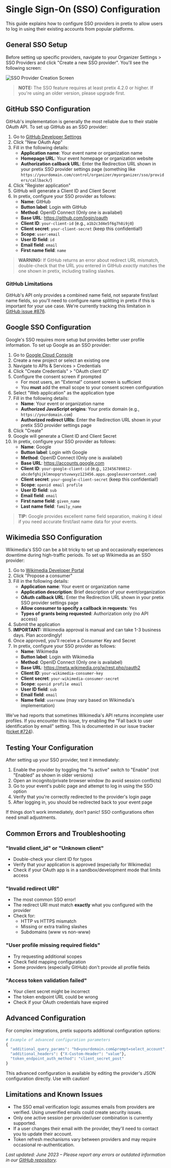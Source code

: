 # Single Sign-On (SSO) Configuration

This guide explains how to configure SSO providers in pretix to allow users to log in using their existing accounts from popular platforms.

## General SSO Setup

Before setting up specific providers, navigate to your Organizer Settings > SSO Providers and click "Create a new SSO provider". You'll see the following screen:

![SSO Provider Creation Screen](../../_static/img/sso/provider_create.png)

> **NOTE:** The SSO feature requires at least pretix 4.2.0 or higher. If you're using an older version, please upgrade first.

## GitHub SSO Configuration

GitHub's implementation is generally the most reliable due to their stable OAuth API. To set up GitHub as an SSO provider:

1. Go to [GitHub Developer Settings](https://github.com/settings/developers)
2. Click "New OAuth App"
3. Fill in the following details:
   - **Application name**: Your event name or organization name
   - **Homepage URL**: Your event homepage or organization website
   - **Authorization callback URL**: Enter the Redirection URL shown in your pretix SSO provider settings page (something like `https://yourdomain.com/control/organizer/myorganizer/sso/providers/callback/`)
4. Click "Register application"
5. GitHub will generate a Client ID and Client Secret
6. In pretix, configure your SSO provider as follows:
   - **Name**: GitHub
   - **Button label**: Login with GitHub
   - **Method**: OpenID Connect (Only one is availabel)
   - **Base URL**: https://github.com/login/oauth
   - **Client ID**: `your-client-id` (e.g., `a1b2c3d4e5f6g7h8i9j0`)
   - **Client secret**: `your-client-secret` (keep this confidential!)
   - **Scope**: `user:email`
   - **User ID field**: `id`
   - **Email field**: `email`
   - **First name field**: `name`

> **WARNING:** If GitHub returns an error about redirect URL mismatch, double-check that the URL you entered in GitHub *exactly* matches the one shown in pretix, including trailing slashes.

### GitHub Limitations

GitHub's API only provides a combined name field, not separate first/last name fields, so you'll need to configure name splitting in pretix if this is important for your use case. We're currently tracking this limitation in [GitHub issue #876](https://example.com/issue/876).

## Google SSO Configuration

Google's SSO requires more setup but provides better user profile information. To set up Google as an SSO provider:

1. Go to [Google Cloud Console](https://console.cloud.google.com/)
2. Create a new project or select an existing one
3. Navigate to APIs & Services > Credentials
4. Click "Create Credentials" > "OAuth client ID"
5. Configure the consent screen if prompted
   - For most users, an "External" consent screen is sufficient
   - You **must** add the email scope to your consent screen configuration
6. Select "Web application" as the application type
7. Fill in the following details:
   - **Name**: Your event or organization name
   - **Authorized JavaScript origins**: Your pretix domain (e.g., `https://yourdomain.com`)
   - **Authorized redirect URIs**: Enter the Redirection URL shown in your pretix SSO provider settings page
8. Click "Create"
9. Google will generate a Client ID and Client Secret
10. In pretix, configure your SSO provider as follows:
    - **Name**: Google
    - **Button label**: Login with Google
    - **Method**: OpenID Connect (Only one is availabel)
    - **Base URL**: https://accounts.google.com
    - **Client ID**: `your-google-client-id` (e.g., `123456789012-abcdefghijklmnopqrstuvwxyz123456.apps.googleusercontent.com`)
    - **Client secret**: `your-google-client-secret` (keep this confidential!)
    - **Scope**: `openid email profile`
    - **User ID field**: `sub`
    - **Email field**: `email`
    - **First name field**: `given_name`
    - **Last name field**: `family_name`

> **TIP:** Google provides excellent name field separation, making it ideal if you need accurate first/last name data for your events.

## Wikimedia SSO Configuration

Wikimedia's SSO can be a bit tricky to set up and occasionally experiences downtime during high-traffic periods. To set up Wikimedia as an SSO provider:

1. Go to [Wikimedia Developer Portal](https://meta.wikimedia.org/wiki/Special:OAuthConsumerRegistration/propose)
2. Click "Propose a consumer"
3. Fill in the following details:
   - **Application name**: Your event or organization name
   - **Application description**: Brief description of your event/organization
   - **OAuth callback URL**: Enter the Redirection URL shown in your pretix SSO provider settings page
   - **Allow consumer to specify a callback in requests**: Yes
   - **Types of grants being requested**: Authorization only (no API access)
4. Submit the application
5. **IMPORTANT:** Wikimedia approval is manual and can take 1-3 business days. Plan accordingly!
6. Once approved, you'll receive a Consumer Key and Secret
7. In pretix, configure your SSO provider as follows:
   - **Name**: Wikimedia
   - **Button label**: Login with Wikimedia
   - **Method**: OpenID Connect  (Only one is availabel)
   - **Base URL**: https://meta.wikimedia.org/w/rest.php/oauth2
   - **Client ID**: `your-wikimedia-consumer-key`
   - **Client secret**: `your-wikimedia-consumer-secret`
   - **Scope**: `openid profile email`
   - **User ID field**: `sub`
   - **Email field**: `email`
   - **Name field**: `username` (may vary based on Wikimedia's implementation)

We've had reports that sometimes Wikimedia's API returns incomplete user profiles. If you encounter this issue, try enabling the "Fall back to user identification by email" setting. This is documented in our issue tracker ([ticket #724](https://example.com/issue/724)).

## Testing Your Configuration

After setting up your SSO provider, test it immediately:

1. Enable the provider by toggling the "Is active" switch to "Enable" (not "Enabled" as shown in older versions)
2. Open an incognito/private browser window (to avoid session conflicts)
3. Go to your event's public page and attempt to log in using the SSO option
4. Verify that you're correctly redirected to the provider's login page
5. After logging in, you should be redirected back to your event page

If things don't work immediately, don't panic! SSO configurations often need small adjustments.

## Common Errors and Troubleshooting

### "Invalid client_id" or "Unknown client"
- Double-check your client ID for typos
- Verify that your application is approved (especially for Wikimedia)
- Check if your OAuth app is in a sandbox/development mode that limits access

### "Invalid redirect URI"
- The most common SSO error!
- The redirect URI must match **exactly** what you configured with the provider
- Check for:
  - HTTP vs HTTPS mismatch
  - Missing or extra trailing slashes
  - Subdomains (www vs non-www)

### "User profile missing required fields"
- Try requesting additional scopes
- Check field mapping configuration
- Some providers (especially GitHub) don't provide all profile fields

### "Access token validation failed"
- Your client secret might be incorrect
- The token endpoint URL could be wrong
- Check if your OAuth credentials have expired

## Advanced Configuration

For complex integrations, pretix supports additional configuration options:

```python
# Example of advanced configuration parameters
{
  "additional_query_params": "hd=yourdomain.com&prompt=select_account",
  "additional_headers": {"X-Custom-Header": "value"},
  "token_endpoint_auth_method": "client_secret_post"
}
```

This advanced configuration is available by editing the provider's JSON configuration directly. Use with caution!

<!-- TODO: Add screenshots for each provider's configuration screen in a future documentation update. Currently tracked as issue #982 -->

## Limitations and Known Issues

- The SSO email verification logic assumes emails from providers are verified. Using unverified emails could create security issues.
- Only one active session per provider/user combination is currently supported.
- If a user changes their email with the provider, they'll need to contact you to update their account.
- Token refresh mechanisms vary between providers and may require occasional re-authentication.

*Last updated: June 2023 – Please report any errors or outdated information in our [GitHub repository](https://github.com/pretix/pretix/issues).* 